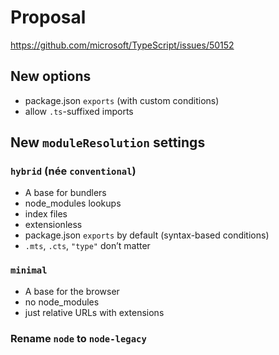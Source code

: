 # Proposal

https://github.com/microsoft/TypeScript/issues/50152

## New options

- package.json `exports` (with custom conditions)
- allow `.ts`-suffixed imports

## New `moduleResolution` settings

### `hybrid` (née `conventional`)

- A base for bundlers
- node_modules lookups
- index files
- extensionless
- package.json `exports` by default (syntax-based conditions)
- `.mts`, `.cts`, `"type"` don’t matter

### `minimal`

- A base for the browser
- no node_modules
- just relative URLs with extensions

### Rename `node` to `node-legacy`
